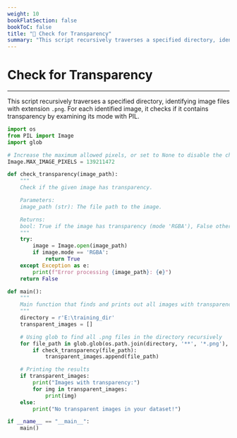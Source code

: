 ```yaml
---
weight: 10
bookFlatSection: false
bookToC: false
title: "🐍 Check for Transparency"
summary: "This script recursively traverses a specified directory, identifying image files with extension `.png`. For each identified image, it checks if it contains transparency by examining its mode with PIL."
---
```


<!--markdownlint-disable MD025 -->

# Check for Transparency

---

This script recursively traverses a specified directory, identifying image files with extension `.png`. For each identified image, it checks if it contains transparency by examining its mode with PIL.

```python
import os
from PIL import Image
import glob

# Increase the maximum allowed pixels, or set to None to disable the check
Image.MAX_IMAGE_PIXELS = 139211472

def check_transparency(image_path):
    """
    Check if the given image has transparency.

    Parameters:
    image_path (str): The file path to the image.

    Returns:
    bool: True if the image has transparency (mode 'RGBA'), False otherwise.
    """
    try:
        image = Image.open(image_path)
        if image.mode == 'RGBA':
            return True
    except Exception as e:
        print(f"Error processing {image_path}: {e}")
    return False

def main():
    """
    Main function that finds and prints out all images with transparency in a given directory.
    """
    directory = r'E:\training_dir'
    transparent_images = []

    # Using glob to find all .png files in the directory recursively
    for file_path in glob.glob(os.path.join(directory, '**', '*.png'), recursive=True):
        if check_transparency(file_path):
            transparent_images.append(file_path)

    # Printing the results
    if transparent_images:
        print("Images with transparency:")
        for img in transparent_images:
            print(img)
    else:
        print("No transparent images in your dataset!")

if __name__ == "__main__":
    main()
```
